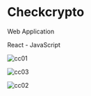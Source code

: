 # Checkcrypto
Web Application

React - JavaScript

![cc01](https://github.com/suchonw/checkcrypto/assets/138205117/6539930e-6ae8-4b4c-945c-21a229f32441)

![cc03](https://github.com/suchonw/checkcrypto/assets/138205117/12402ff3-465d-48af-9069-af92cedb2768)

![cc02](https://github.com/suchonw/checkcrypto/assets/138205117/ad71e0ad-de4e-4703-8b1f-05676acabf9f)
